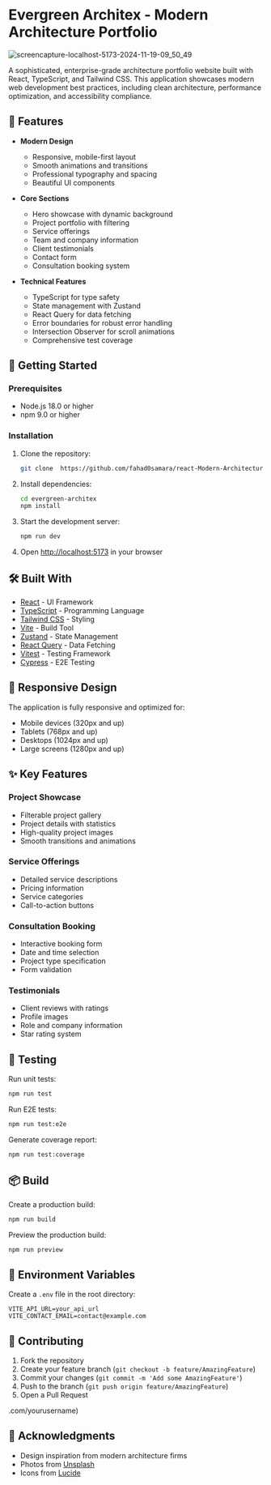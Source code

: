 # Evergreen Architex - Modern Architecture Portfolio


![screencapture-localhost-5173-2024-11-19-09_50_49](https://github.com/user-attachments/assets/040c61ef-4f74-4352-8355-ebbb010aa8c0)

A sophisticated, enterprise-grade architecture portfolio website built with React, TypeScript, and Tailwind CSS. This application showcases modern web development best practices, including clean architecture, performance optimization, and accessibility compliance.

## 🌟 Features

- **Modern Design**
  - Responsive, mobile-first layout
  - Smooth animations and transitions
  - Professional typography and spacing
  - Beautiful UI components

- **Core Sections**
  - Hero showcase with dynamic background
  - Project portfolio with filtering
  - Service offerings
  - Team and company information
  - Client testimonials
  - Contact form
  - Consultation booking system

- **Technical Features**
  - TypeScript for type safety
  - State management with Zustand
  - React Query for data fetching
  - Error boundaries for robust error handling
  - Intersection Observer for scroll animations
  - Comprehensive test coverage

## 🚀 Getting Started

### Prerequisites

- Node.js 18.0 or higher
- npm 9.0 or higher

### Installation

1. Clone the repository:
   ```bash
   git clone  https://github.com/fahad0samara/react-Modern-Architecture-Portfolio.git
   ```

2. Install dependencies:
   ```bash
   cd evergreen-architex
   npm install
   ```

3. Start the development server:
   ```bash
   npm run dev
   ```

4. Open [http://localhost:5173](http://localhost:5173) in your browser

## 🛠️ Built With

- [React](https://reactjs.org/) - UI Framework
- [TypeScript](https://www.typescriptlang.org/) - Programming Language
- [Tailwind CSS](https://tailwindcss.com/) - Styling
- [Vite](https://vitejs.dev/) - Build Tool
- [Zustand](https://zustand-demo.pmnd.rs/) - State Management
- [React Query](https://tanstack.com/query/latest) - Data Fetching
- [Vitest](https://vitest.dev/) - Testing Framework
- [Cypress](https://www.cypress.io/) - E2E Testing

## 📱 Responsive Design

The application is fully responsive and optimized for:
- Mobile devices (320px and up)
- Tablets (768px and up)
- Desktops (1024px and up)
- Large screens (1280px and up)

## ✨ Key Features

### Project Showcase
- Filterable project gallery
- Project details with statistics
- High-quality project images
- Smooth transitions and animations

### Service Offerings
- Detailed service descriptions
- Pricing information
- Service categories
- Call-to-action buttons

### Consultation Booking
- Interactive booking form
- Date and time selection
- Project type specification
- Form validation

### Testimonials
- Client reviews with ratings
- Profile images
- Role and company information
- Star rating system

## 🧪 Testing

Run unit tests:
```bash
npm run test
```

Run E2E tests:
```bash
npm run test:e2e
```

Generate coverage report:
```bash
npm run test:coverage
```

## 📦 Build

Create a production build:
```bash
npm run build
```

Preview the production build:
```bash
npm run preview
```

## 🔧 Environment Variables

Create a `.env` file in the root directory:

```env
VITE_API_URL=your_api_url
VITE_CONTACT_EMAIL=contact@example.com
```

## 🤝 Contributing

1. Fork the repository
2. Create your feature branch (`git checkout -b feature/AmazingFeature`)
3. Commit your changes (`git commit -m 'Add some AmazingFeature'`)
4. Push to the branch (`git push origin feature/AmazingFeature`)
5. Open a Pull Request



.com/yourusername)

## 🙏 Acknowledgments

- Design inspiration from modern architecture firms
- Photos from [Unsplash](https://unsplash.com)
- Icons from [Lucide](https://lucide.dev)
